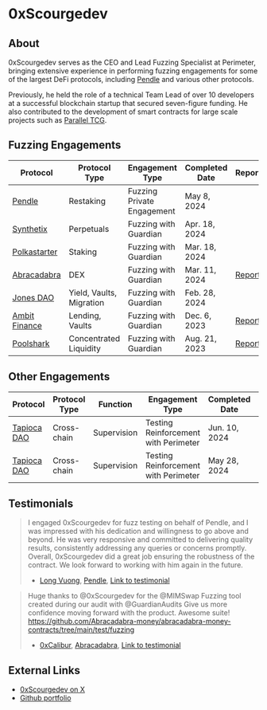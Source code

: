 # 0xScourgedev

## About
0xScourgedev serves as the CEO and Lead Fuzzing Specialist at Perimeter, bringing extensive experience in performing fuzzing engagements for some of the largest DeFi protocols, including [Pendle](https://www.pendle.finance) and various other protocols.

Previously, he held the role of a technical Team Lead of over 10 developers at a successful blockchain startup that secured seven-figure funding. He also contributed to the development of smart contracts for large scale projects such as [Parallel TCG](https://parallel.life).

## Fuzzing Engagements

| Protocol                                  | Protocol Type            | Engagement Type            | Completed Date | Report                                                                                          | Code |
| ----------------------------------------- | ------------------------ | -------------------------- | -------------- | ----------------------------------------------------------------------------------------------- | ---- |
| [Pendle](https://www.pendle.finance)      | Restaking                | Fuzzing Private Engagement | May 8, 2024    |                                                                                                 |      |
| [Synthetix](https://synthetix.io)         | Perpetuals               | Fuzzing with Guardian      | Apr. 18, 2024  |                                                                                                 |      |
| [Polkastarter](https://polkastarter.com)  | Staking                  | Fuzzing with Guardian      | Mar. 18, 2024  |                                                                                                 |      |
| [Abracadabra](https://abracadabra.money/) | DEX                      | Fuzzing with Guardian      | Mar. 11, 2024  | [Report](https://github.com/ljz3/portfolio/blob/main/guardian-audits/2024-03-21_MIMSwap.pdf)    | [Code](https://github.com/ljz3/abracadabra-money-contracts-fuzz-public/tree/main/src/fuzzing) |
| [Jones DAO](https://www.jonesdao.io)      | Yield, Vaults, Migration | Fuzzing with Guardian      | Feb. 28, 2024  |                                                                                                 |      |
| [Ambit Finance](https://ambit.finance/)   | Lending, Vaults          | Fuzzing with Guardian      | Dec. 6, 2023   | [Report](https://github.com/ljz3/portfolio/blob/main/guardian-audits/2023-12-06_Ambit.pdf)      |      |
| [Poolshark](https://www.poolshark.fi/)    | Concentrated Liquidity   | Fuzzing with Guardian      | Aug. 21, 2023  | [Report](https://github.com/ljz3/portfolio/blob/main/guardian-audits/Poolshark_Limit_Audit.pdf) |      |

## Other Engagements

| Protocol                                  | Protocol Type            | Function    | Engagement Type                      | Completed Date | Report | Code |
| ----------------------------------------- | ------------------------ | ----------- | ------------------------------------ | -------------- | ------ | ---- |
| [Tapioca DAO](https://www.tapioca.xyz)    | Cross-chain              | Supervision | Testing Reinforcement with Perimeter | Jun. 10, 2024  |        |      |
| [Tapioca DAO](https://www.tapioca.xyz)    | Cross-chain              | Supervision | Testing Reinforcement with Perimeter | May 28, 2024   |        |      |

## Testimonials

> I engaged 0xScourgedev for fuzz testing on behalf of Pendle, and I was impressed with his dedication and willingness to go above and beyond. He was very responsive and committed to delivering quality results, consistently addressing any queries or concerns promptly. Overall, 0xScourgedev did a great job ensuring the robustness of the contract. We look forward to working with him again in the future.
> - [Long Vuong](https://x.com/unclegrandpa925), [Pendle](https://www.pendle.finance), [Link to testimonial](https://x.com/0xScourgedev/status/1801298332947517713)


> Huge thanks to @0xScourgedev for the @MIMSwap Fuzzing tool created during our audit with @GuardianAudits
> Give us more confidence moving forward with the product. Awesome suite!
> https://github.com/Abracadabra-money/abracadabra-money-contracts/tree/main/test/fuzzing
> - [0xCalibur](https://x.com/0xCaliburSpell), [Abracadabra](https://abracadabra.money), [Link to testimonial](https://x.com/0xCaliburSpell/status/1778784355470496000)

## External Links
- [0xScourgedev on X](https://x.com/0xScourgedev)
- [Github portfolio](https://github.com/ljz3/portfolio)
